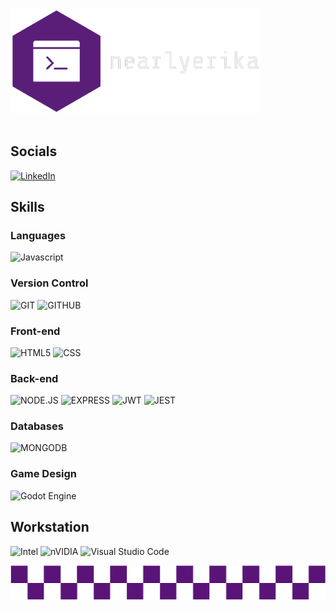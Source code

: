 <img src="nearly_logo.png" alt=my_logo width=400>
<br>
<br>


## Socials
[![LinkedIn](https://img.shields.io/badge/linkedin-%230077B5.svg?style=for-the-badge&logo=linkedin&logoColor=white)](https://www.linkedin.com/in/erika-mello/)

## Skills
### Languages
![Javascript](https://img.shields.io/badge/JavaScript-F7DF1E?style=for-the-badge&logo=javascript&logoColor=black)
### Version Control
![GIT](https://img.shields.io/badge/GIT-E44C30?style=for-the-badge&logo=git&logoColor=white)
![GITHUB](https://img.shields.io/badge/GitHub-100000?style=for-the-badge&logo=github&logoColor=white)
### Front-end
![HTML5](https://img.shields.io/badge/HTML5-E34F26?style=for-the-badge&logo=html5&logoColor=white)
![CSS](https://img.shields.io/badge/CSS-239120?&style=for-the-badge&logo=css3&logoColor=white)

### Back-end
![NODE.JS](https://img.shields.io/badge/Node.js-43853D?style=for-the-badge&logo=node.js&logoColor=white)
![EXPRESS](https://img.shields.io/badge/Express.js-404D59?style=for-the-badge)
![JWT](https://img.shields.io/badge/json%20web%20tokens-323330?style=for-the-badge&logo=json-web-tokens&logoColor=pink)
![JEST](https://img.shields.io/badge/Jest-323330?style=for-the-badge&logo=Jest&logoColor=white)

### Databases
![MONGODB](https://img.shields.io/badge/MongoDB-4EA94B?style=for-the-badge&logo=mongodb&logoColor=white)

### Game Design
![Godot Engine](https://img.shields.io/badge/GODOT-%23FFFFFF.svg?style=for-the-badge&logo=godot-engine)

## Workstation
![Intel](https://img.shields.io/badge/Intel-Core_i7_11th-0071C5?style=for-the-badge&logo=intel&logoColor=white)
![nVIDIA](https://img.shields.io/badge/NVIDIA-RTX_3050-76B900?style=for-the-badge&logo=nvidia&logoColor=white)
![Visual Studio Code](https://img.shields.io/badge/Visual%20Studio%20Code-0078d7.svg?style=for-the-badge&logo=visual-studio-code&logoColor=white)

<img src="cool_bar.png">
